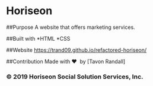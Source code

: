 # Horiseon

##Purpose
A website that offers marketing services.

##Built with
*HTML
*CSS

##Website
https://trand09.github.io/refactored-horiseon/

##Contribution
Made with ❤️&nbsp; by [Tavon Randall]

### © 2019 Horiseon Social Solution Services, Inc.
